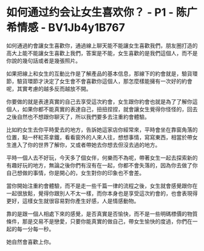 # 如何通过约会让女生喜欢你？ - P1 - 陈广希情感 - BV1Jb4y1B767

如何通過約會讓女生喜歡你，通過線上聊天能不能讓女生喜歡我們，朋友圈打造的高大上能不能讓女生喜歡上我們，答案是不能，女生喜歡的是我們這個人，而不是你說的幾句話或者是幾張照片。

如果把線上和女生的互動比作是了解產品的基本信息，那線下的約會就是，驗貨環節，驗貨環節才決定了女生會不會喜歡你這個人，那怎麼樣能擁有一次好的約會呢，其實考慮的越多反而越放不開。

你要做的就是表達真實的自己去享受這次約會，女生跟你約會也就是為了了解你這個人，如果你都不能真實的表達自己，扭扭捏捏，就會讓女生覺得你怪怪的，回去之後自然也不想跟你聊天了，所以我們要多去注重約會體驗。

比如約女生去你平時愛去的地方，告訴她這家店你經常來，平時會坐在靠窗角落的位置，點一杯紅茶拿鐵，看看窗外的人來人往，想想事情，寫寫東西，相當於帶女生進入了你的世界了解你，又或者帶她去你想去但沒去過的地方。

平時一個人去不好玩，今天多了個女伴，何樂而不為呢，帶著女生一起去探索新的有趣好玩的地方，無論之後你們有沒有在一起，你都不會失落的，因為你去做了你自己想做的事情，你是開心的，女生對你的印象也不會差。

當你開始注重約會體驗，而不是走一些千篇一律的流程之後，女生就會感覺跟你在一起很放鬆，覺得你跟別人不太一樣，而你本身也是享受這次約會的，也會表現得更好，這樣女生就很容易對你產生好感，人是情感動物。

靠的是跟一個人相處下來的感覺，是否真實是否愉快，而不是一些明碼標價的物質條件，那是交易不是戀愛，只要你能真實的做自己，帶女生愉快的度過，你們在一起的每一分每一秒。

她自然會喜歡上你。
